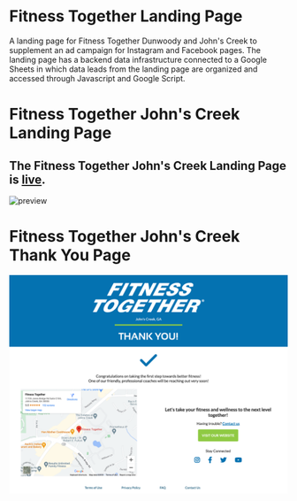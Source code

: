 # Fitness Together Landing Page
A landing page for Fitness Together Dunwoody and John's Creek to supplement an ad campaign for Instagram and Facebook pages. The landing page has a backend data infrastructure connected to a Google Sheets in which data leads from the landing page are organized and accessed through Javascript and Google Script.


# Fitness Together John's Creek Landing Page
## The Fitness Together John's Creek Landing Page is [live](https://fitnesstogether-mgmt-jc.tiiny.site/).
![preview](img/FT_landingpage.png)

# Fitness Together John's Creek Thank You Page
![preview](img/FT_thankyoupage.png)

